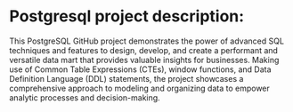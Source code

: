 # Postgresql project description:

This PostgreSQL GitHub project demonstrates the power of advanced SQL techniques and features to design, develop, and create a performant and versatile data mart that provides valuable insights for businesses. 
Making use of Common Table Expressions (CTEs), window functions, and Data Definition Language (DDL) statements, the project showcases a comprehensive approach to modeling and organizing data to empower analytic processes and decision-making.

